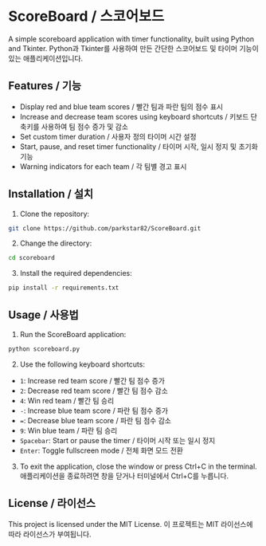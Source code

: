 # ScoreBoard / 스코어보드

A simple scoreboard application with timer functionality, built using Python and Tkinter.
Python과 Tkinter를 사용하여 만든 간단한 스코어보드 및 타이머 기능이 있는 애플리케이션입니다.

## Features / 기능

- Display red and blue team scores / 빨간 팀과 파란 팀의 점수 표시
- Increase and decrease team scores using keyboard shortcuts / 키보드 단축키를 사용하여 팀 점수 증가 및 감소
- Set custom timer duration / 사용자 정의 타이머 시간 설정
- Start, pause, and reset timer functionality / 타이머 시작, 일시 정지 및 초기화 기능
- Warning indicators for each team / 각 팀별 경고 표시

## Installation / 설치

1. Clone the repository:

```bash
git clone https://github.com/parkstar82/ScoreBoard.git
```

2. Change the directory:
```bash
cd scoreboard
```
3. Install the required dependencies:
```bash
pip install -r requirements.txt
```

## Usage / 사용법
1. Run the ScoreBoard application:
```bash
python scoreboard.py
```

2. Use the following keyboard shortcuts:
- `1`: Increase red team score / 빨간 팀 점수 증가
- `2`: Decrease red team score / 빨간 팀 점수 감소
- `4`: Win red team / 빨간 팀 승리
- `-`: Increase blue team score / 파란 팀 점수 증가
- `=`: Decrease blue team score / 파란 팀 점수 감소
- `9`: Win blue team / 파란 팀 승리
- `Spacebar`: Start or pause the timer / 타이머 시작 또는 일시 정지
- `Enter`: Toggle fullscreen mode / 전체 화면 모드 전환

3. To exit the application, close the window or press Ctrl+C in the terminal.
애플리케이션을 종료하려면 창을 닫거나 터미널에서 Ctrl+C를 누릅니다.

## License / 라이선스
This project is licensed under the MIT License.
이 프로젝트는 MIT 라이선스에 따라 라이선스가 부여됩니다.